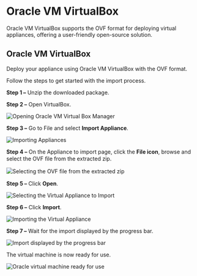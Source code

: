 # Oracle VM VirtualBox

Oracle VM VirtualBox supports the OVF format for deploying virtual appliances, offering a
user-friendly open-source solution.

## Oracle VM VirtualBox

Deploy your appliance using Oracle VM VirtualBox with the OVF format.

Follow the steps to get started with the import process.

**Step 1 –** Unzip the downloaded package.

**Step 2 –** Open VirtualBox.

![Opening Oracle VM Virtual Box Manager](/img/product_docs/endpointprotector/endpointprotector/install/openoraclevm.webp)

**Step 3 –** Go to File and select **Import Appliance**.

![Importing Appliances](/img/product_docs/endpointprotector/endpointprotector/install/importappliance.webp)

**Step 4 –** On the Appliance to import page, click the **File icon**, browse and select the OVF ﬁle
from the extracted zip.

![ Selecting the OVF ﬁle from the extracted zip](/img/product_docs/endpointprotector/endpointprotector/install/selectsource.webp)

**Step 5 –** Click **Open**.

![Selecting the Virtual Appliance to Import](/img/product_docs/accessanalyzer/11.6/accessanalyzer/admin/hostdiscovery/wizard/fileimport.webp)

**Step 6 –** Click **Import**.

![Importing the Virtual Appliance](/img/product_docs/endpointprotector/endpointprotector/install/appliancesettings.webp)

**Step 7 –** Wait for the import displayed by the progress bar.

![ Import displayed by the progress bar](/img/product_docs/endpointprotector/endpointprotector/install/importprogress.webp)

The virtual machine is now ready for use.

![ Oracle virtual machine ready for use](/img/product_docs/endpointprotector/endpointprotector/install/machineready.webp)
